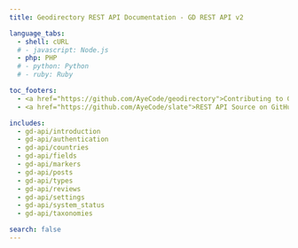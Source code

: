 ```yaml
---
title: Geodirectory REST API Documentation - GD REST API v2

language_tabs:
  - shell: cURL
  # - javascript: Node.js
  - php: PHP
  # - python: Python
  # - ruby: Ruby

toc_footers:
  - <a href="https://github.com/AyeCode/geodirectory">Contributing to Geodirectory</a>
  - <a href="https://github.com/AyeCode/slate">REST API Source on GitHub</a>

includes:
  - gd-api/introduction
  - gd-api/authentication
  - gd-api/countries
  - gd-api/fields
  - gd-api/markers
  - gd-api/posts
  - gd-api/types
  - gd-api/reviews
  - gd-api/settings
  - gd-api/system_status
  - gd-api/taxonomies

search: false
---
```


